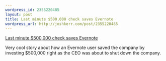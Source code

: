 ```yaml
--- 
wordpress_id: 2355220485
layout: post
title: Last minute $500,000 check saves Evernote
wordpress_url: http://joshkerr.com/post/2355220485
---
```

<a href="http://thenextweb.com/entrepreneur/2010/12/17/an-evernote-user-once-saved-the-company-with-a-last-minute-500000-check/">Last minute $500,000 check saves Evernote</a><br/><p>Very cool story about how an Evernote user saved the company by investing $500,000 right as the CEO was about to shut down the company.</p>
